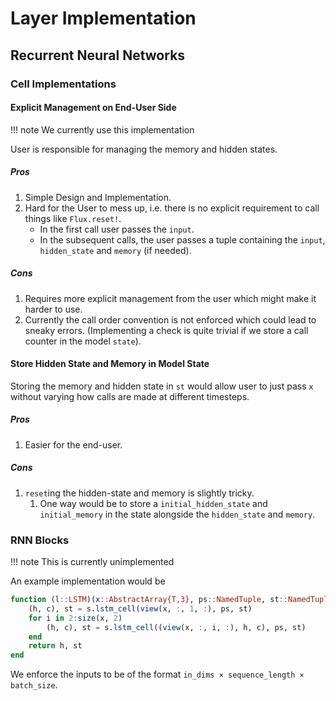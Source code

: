 # Layer Implementation

## Recurrent Neural Networks

### Cell Implementations

#### Explicit Management on End-User Side

!!! note
    We currently use this implementation

User is responsible for managing the memory and hidden states.

##### Pros

1. Simple Design and Implementation.
2. Hard for the User to mess up, i.e. there is no explicit requirement to call things like
   `Flux.reset!`.
    * In the first call user passes the `input`.
    * In the subsequent calls, the user passes a tuple containing the `input`,
      `hidden_state` and `memory` (if needed).

##### Cons

1. Requires more explicit management from the user which might make it harder to use.
2. Currently the call order convention is not enforced which could lead to sneaky errors.
   (Implementing a check is quite trivial if we store a call counter in the model `state`).


#### Store Hidden State and Memory in Model State

Storing the memory and hidden state in `st` would allow user to just pass `x` without
varying how calls are made at different timesteps.

##### Pros

1. Easier for the end-user.

##### Cons

1. `reset`ing the hidden-state and memory is slightly tricky.
   1. One way would be to store a `initial_hidden_state` and `initial_memory` in the state
      alongside the `hidden_state` and `memory`.


### RNN Blocks

!!! note
    This is currently unimplemented

An example implementation would be

```julia
function (l::LSTM)(x::AbstractArray{T,3}, ps::NamedTuple, st::NamedTuple) where {T}
    (h, c), st = s.lstm_cell(view(x, :, 1, :), ps, st)
    for i in 2:size(x, 2)
        (h, c), st = s.lstm_cell((view(x, :, i, :), h, c), ps, st)
    end
    return h, st
end
```

We enforce the inputs to be of the format `in_dims × sequence_length × batch_size`.
